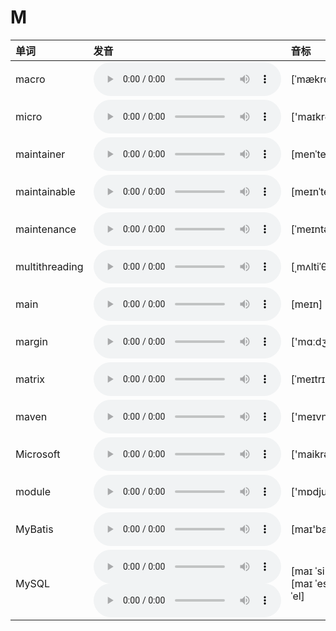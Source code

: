 
# M

| 单词  | 发音 | 音标 |
| :-- | :-- | :-- |
| macro | <audio :src="$withBase('/audio/macro.mp3')" controls="controls" controlslist="nodownload"></audio> | [ˈmækroʊ] |
| micro | <audio :src="$withBase('/audio/micro.mp3')" controls="controls" controlslist="nodownload"></audio> | ['maɪkrəʊ] |
| maintainer | <audio :src="$withBase('/audio/maintainer.mp3')" controls="controls" controlslist="nodownload"></audio> | [menˈteɪnər] |
| maintainable | <audio :src="$withBase('/audio/maintainable.mp3')" controls="controls" controlslist="nodownload"></audio> | [meɪnˈteɪnəbl] |
| maintenance | <audio :src="$withBase('/audio/maintenance.mp3')" controls="controls" controlslist="nodownload"></audio> | [ˈmeɪntənəns] |
| multithreading | <audio :src="$withBase('/audio/multithreading.mp3')" controls="controls" controlslist="nodownload"></audio> | [ˌmʌltiˈθredɪŋ] |
| main | <audio :src="$withBase('/audio/main.mp3')" controls="controls" controlslist="nodownload"></audio> | [meɪn] |
| margin | <audio :src="$withBase('/audio/margin.mp3')" controls="controls" controlslist="nodownload"></audio> | ['mɑːdʒɪn] |
| matrix | <audio :src="$withBase('/audio/matrix.mp3')" controls="controls" controlslist="nodownload"></audio> | [ˈmeɪtrɪks] |
| maven | <audio :src="$withBase('/audio/maven.mp3')" controls="controls" controlslist="nodownload"></audio> | ['meɪvn] |
| Microsoft | <audio :src="$withBase('/audio/Microsoft.mp3')" controls="controls" controlslist="nodownload"></audio> | ['maikrəusɒft] |
| module | <audio :src="$withBase('/audio/module.mp3')" controls="controls" controlslist="nodownload"></audio> | ['mɒdjuːl] |
| MyBatis | <audio :src="$withBase('/audio/MyBatis.mp3')" controls="controls" controlslist="nodownload"></audio> | [maɪ'baɪtɪs] |
| MySQL | <audio :src="$withBase('/audio/MySQL-0.mp3')" controls="controls" controlslist="nodownload"></audio><br/><audio :src="$withBase('/audio/MySQL-1.mp3')" controls="controls" controlslist="nodownload"></audio> | [maɪ ˈsiːkwəl]<br/>[maɪ ˈes ˈkjuː ˈel] |
